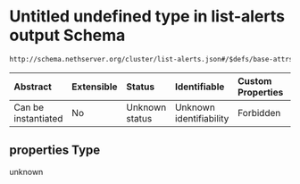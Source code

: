 # Untitled undefined type in list-alerts output Schema

```txt
http://schema.nethserver.org/cluster/list-alerts.json#/$defs/base-attrs/oneOf/0/properties
```



| Abstract            | Extensible | Status         | Identifiable            | Custom Properties | Additional Properties | Access Restrictions | Defined In                                                            |
| :------------------ | :--------- | :------------- | :---------------------- | :---------------- | :-------------------- | :------------------ | :-------------------------------------------------------------------- |
| Can be instantiated | No         | Unknown status | Unknown identifiability | Forbidden         | Allowed               | none                | [list-alerts.json\*](cluster/list-alerts.json "open original schema") |

## properties Type

unknown
